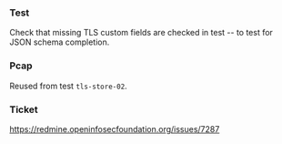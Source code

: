 ### Test

Check that missing TLS custom fields are checked in test -- to test for
JSON schema completion.

### Pcap

Reused from test `tls-store-02`.

### Ticket

https://redmine.openinfosecfoundation.org/issues/7287
